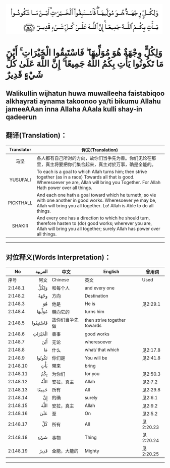 ![002:148](images/002_148.gif)

#   وَلِكُلٍّ وِجْهَةٌ هُوَ مُوَلِّيهَا ۖ فَاسْتَبِقُوا الْخَيْرَاتِ ۚ أَيْنَ مَا تَكُونُوا يَأْتِ بِكُمُ اللَّهُ جَمِيعًا ۚ إِنَّ اللَّهَ عَلَىٰ كُلِّ شَيْءٍ قَدِيرٌ

## Walikullin wijhatun huwa muwalleeha faistabiqoo alkhayrati aynama takoonoo ya/ti bikumu Allahu jameeAAan inna Allaha AAala kulli shay-in qadeerun

## 翻译(Translation)：

| Translator | 译文(Translation)                                            |
| :--------: | ------------------------------------------------------------ |
|    马坚    | 各人都有自己所对的方向，故你们当争先为善。你们无论在那里，真主将要把你们集合起来，真主对於万事，确是全能的。 |
|  YUSUFALI  | To each is a goal to which Allah turns him; then strive together (as in a race) Towards all that is good. Wheresoever ye are, Allah will bring you Together. For Allah Hath power over all things. |
| PICKTHALL  | And each one hath a goal toward which he turneth; so vie with one another in good works. Wheresoever ye may be, Allah will bring you all together. Lo! Allah is Able to do all things. |
|   SHAKIR   | And every one has a direction to which he should turn, therefore hasten to (do) good works; wherever you are, Allah will bring you all together; surely Allah has power over all things. |

---

## 对位释义(Words Interpretation)：

| No       |  العربية | 中文           | English                      | 曾用词    |
| -------- | -------: | -------------- | ---------------------------- | --------- |
| 序号     |     阿文 | Chinese        | 英文                         | Used      |
| 2:148.1  |     وَلِكُلٍّ | 和每个人       | and every one                |           |
| 2:148.2  |     وِجْهَةٌ | 方向           | Destination                  |           |
| 2:148.3  |       هُوَ | 他是           | He is                        | 见2:29.1  |
| 2:148.4  |   مُوَلِّيهَا | 朝向它的       | turns him                    |           |
| 2:148.5  | فَاسْتَبِقُوا | 故你们当争先做 | then strive together towards |           |
| 2:148.6  |  الْخَيْرَاتِ | 善事           | good works                   |           |
| 2:148.7  |      أَيْنَ | 无论           | wheresoever                  |           |
| 2:148.8  |       مَا | 什么           | what/ that which             | 见2:17.8  |
| 2:148.9  |   تَكُونُوا | 你们是         | You will be                  | 见2:41.8  |
| 2:148.10 |      يَأْتِ | 带来           | bring                        |           |
| 2:148.11 |      بِكُمُ | 为你们         | for you                      | 见2:50.3  |
| 2:148.12 |     اللَّهُ | 安拉，真主     | Allah                        | 见2:7.2   |
| 2:148.13 |    جَمِيعًا | 所有           | All                          | 见2:29.8  |
| 2:148.14 |       إِنَّ | 的确           | surely                       | 见2:6.1   |
| 2:148.15 |     اللَّهَ | 安拉，真主     | Allah                        | 见2:9.2   |
| 2:148.16 |      عَلَىٰ | 至             | On                           | 见2:5.2   |
| 2:148.17 |       كُلِّ | 所有           | All                          | 见2:20.23 |
| 2:148.18 |      شَيْءٍ | 事物           | Thing                        | 见2:20.24 |
| 2:148.19 |     قَدِيرٌ | 全能，大能的   | Mighty                       | 见2:20.25 |

---
